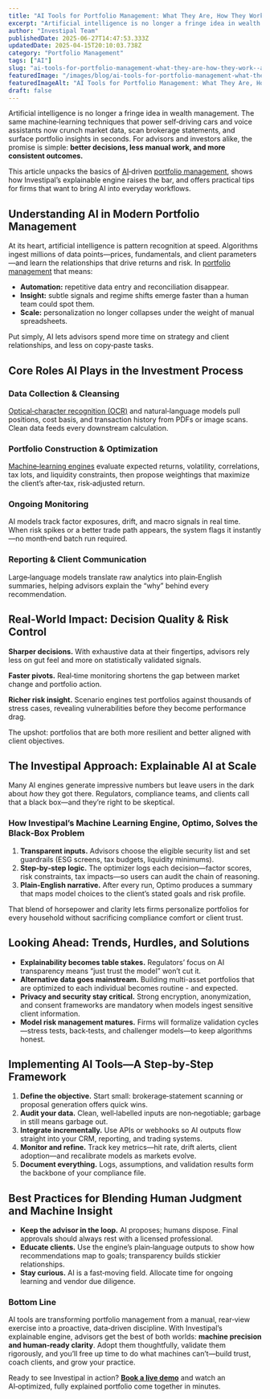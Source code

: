 ```yaml
---
title: "AI Tools for Portfolio Management: What They Are, How They Work—and Where Investipal Fits In"
excerpt: "Artificial intelligence is no longer a fringe idea in wealth management. The same machine‑learning techniques that power self‑driving cars and voice assistants now crunch market data, scan brokerage statements, and."
author: "Investipal Team"
publishedDate: 2025-06-27T14:47:53.333Z
updatedDate: 2025-04-15T20:10:03.738Z
category: "Portfolio Management"
tags: ["AI"]
slug: "ai-tools-for-portfolio-management-what-they-are-how-they-work--and-where-investipal-fits-in"
featuredImage: "/images/blog/ai-tools-for-portfolio-management-what-they-are-how-they-work--and-where-investipal-fits-in__67febbdd0dad34919c836109_Personalization_20at_20Scale_20The_20Next_20Frontier_20in_20Wealth_20Management_20_8_.png"
featuredImageAlt: "AI Tools for Portfolio Management: What They Are, How They Work—and Where Investipal Fits In"
draft: false
---
```

<p id="">Artificial intelligence is no longer a fringe idea in wealth management. The same machine‑learning techniques that power self‑driving cars and voice assistants now crunch market data, scan brokerage statements, and surface portfolio insights in seconds. For advisors and investors alike, the promise is simple: <strong id="">better decisions, less manual work, and more consistent outcomes.</strong></p><p id="">This article unpacks the basics of <a href="/blog/tag/ai">AI</a>‑driven <a href="/blog/category/portfolio-management">portfolio management</a>, shows how Investipal’s explainable engine raises the bar, and offers practical tips for firms that want to bring AI into everyday workflows.</p><h2 id="">Understanding AI in Modern Portfolio Management</h2><p id="">At its heart, artificial intelligence is pattern recognition at speed. Algorithms ingest millions of data points—prices, fundamentals, and client parameters—and learn the relationships that drive returns and risk. In <a href="/blog/category/portfolio-management">portfolio management</a> that means:</p><ul id=""><li id=""><strong id="">Automation:</strong> repetitive data entry and reconciliation disappear.</li><li id=""><strong id="">Insight:</strong> subtle signals and regime shifts emerge faster than a human team could spot them.</li><li id=""><strong id="">Scale:</strong> personalization no longer collapses under the weight of manual spreadsheets.</li></ul><p id="">Put simply, AI lets advisors spend more time on strategy and client relationships, and less on copy‑paste tasks.</p><h2 id="">Core Roles AI Plays in the Investment Process</h2><h3 id="">Data Collection &amp; Cleansing</h3><p id=""><a href="/blog/using-ocr-technology-to-automate-account-statement-scanning-for-financial-advisors">Optical‑character recognition (OCR)</a> and natural‑language models pull positions, cost basis, and transaction history from PDFs or image scans. Clean data feeds every downstream calculation.</p><h3 id="">Portfolio Construction &amp; Optimization</h3><p id=""><a href="/blog/ai-portfolio-optimization-what-financial-advisors-need-to-know-in-2025">Machine‑learning engines</a> evaluate expected returns, volatility, correlations, tax lots, and liquidity constraints, then propose weightings that maximize the client’s after‑tax, risk‑adjusted return.</p><h3 id="">Ongoing Monitoring</h3><p id="">AI models track factor exposures, drift, and macro signals in real time. When risk spikes or a better trade path appears, the system flags it instantly—no month‑end batch run required.</p><h3 id="">Reporting &amp; Client Communication</h3><p id="">Large‑language models translate raw analytics into plain‑English summaries, helping advisors explain the “why” behind every recommendation.</p><h2 id="">Real‑World Impact: Decision Quality &amp; Risk Control</h2><p id=""><strong id="">Sharper decisions.</strong> With exhaustive data at their fingertips, advisors rely less on gut feel and more on statistically validated signals.</p><p id=""><strong id="">Faster pivots.</strong> Real‑time monitoring shortens the gap between market change and portfolio action.</p><p id=""><strong id="">Richer risk insight.</strong> Scenario engines test portfolios against thousands of stress cases, revealing vulnerabilities before they become performance drag.</p><p id="">The upshot: portfolios that are both more resilient and better aligned with client objectives.</p><h2 id="">The Investipal Approach: Explainable AI at Scale</h2><p id="">Many AI engines generate impressive numbers but leave users in the dark about <em id="">how</em> they got there. Regulators, compliance teams, and clients call that a black box—and they’re right to be skeptical.</p><h3 id="">How Investipal’s Machine Learning Engine, Optimo, Solves the Black‑Box Problem</h3><ol id=""><li id=""><strong id="">Transparent inputs.</strong> Advisors choose the eligible security list and set guardrails (ESG screens, tax budgets, liquidity minimums).</li><li id=""><strong id="">Step‑by‑step logic.</strong> The optimizer logs each decision—factor scores, risk constraints, tax impacts—so users can audit the chain of reasoning.</li><li id=""><strong id="">Plain‑English narrative.</strong> After every run, Optimo produces a summary that maps model choices to the client’s stated goals and risk profile.</li></ol><p id="">That blend of horsepower and clarity lets firms personalize portfolios for every household without sacrificing compliance comfort or client trust.</p><h2 id="">Looking Ahead: Trends, Hurdles, and Solutions</h2><ul id=""><li id=""><strong id="">Explainability becomes table stakes.</strong> Regulators’ focus on AI transparency means “just trust the model” won’t cut it.</li><li id=""><strong id="">Alternative data goes mainstream.</strong> Building multi-asset portfolios that are optimized to each individual becomes routine - and expected.</li><li id=""><strong id="">Privacy and security stay critical.</strong> Strong encryption, anonymization, and consent frameworks are mandatory when models ingest sensitive client information.</li><li id=""><strong id="">Model risk management matures.</strong> Firms will formalize validation cycles—stress tests, back‑tests, and challenger models—to keep algorithms honest.</li></ul><h2 id="">Implementing AI Tools—A Step‑by‑Step Framework</h2><ol id=""><li id=""><strong id="">Define the objective.</strong> Start small: brokerage‑statement scanning or proposal generation offers quick wins.</li><li id=""><strong id="">Audit your data.</strong> Clean, well‑labelled inputs are non‑negotiable; garbage in still means garbage out.</li><li id=""><strong id="">Integrate incrementally.</strong> Use APIs or webhooks so AI outputs flow straight into your CRM, reporting, and trading systems.</li><li id=""><strong id="">Monitor and refine.</strong> Track key metrics—hit rate, drift alerts, client adoption—and recalibrate models as markets evolve.</li><li id=""><strong id="">Document everything.</strong> Logs, assumptions, and validation results form the backbone of your compliance file.</li></ol><h2 id="">Best Practices for Blending Human Judgment and Machine Insight</h2><ul id=""><li id=""><strong id="">Keep the advisor in the loop.</strong> AI proposes; humans dispose. Final approvals should always rest with a licensed professional.</li><li id=""><strong id="">Educate clients.</strong> Use the engine’s plain‑language outputs to show how recommendations map to goals; transparency builds stickier relationships.</li><li id=""><strong id="">Stay curious.</strong> AI is a fast‑moving field. Allocate time for ongoing learning and vendor due diligence.</li></ul><h3 id="">Bottom Line</h3><p id="">AI tools are transforming portfolio management from a manual, rear‑view exercise into a proactive, data‑driven discipline. With Investipal’s explainable engine, advisors get the best of both worlds: <strong id="">machine precision and human‑ready clarity</strong>. Adopt them thoughtfully, validate them rigorously, and you’ll free up time to do what machines can’t—build trust, coach clients, and grow your practice.</p><p id="">Ready to see Investipal in action? <a href="/book-a-demo" id=""><strong id="">Book a live demo</strong></a> and watch an AI‑optimized, fully explained portfolio come together in minutes.</p>